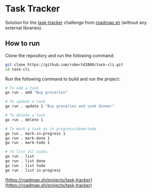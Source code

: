 # Task Tracker

Solution for the [task-tracker](https://github.com/robertd2000/task-cli) challenge from [roadmap.sh](https://roadmap.sh/) (without any external libraries).

## How to run

Clone the repository and run the following command:

```bash
git clone https://github.com/robertd2000/task-cli.git
cd task-cli
```

Run the following command to build and run the project:

```bash
# To add a task
go run . add "Buy groceries"

# To update a task
go run . update 1 "Buy groceries and cook dinner"

# To delete a task
go run . delete 1

# To mark a task as in progress/done/todo
go run . mark-in-progress 1
go run . mark-done 1
go run . mark-todo 1

# To list all tasks
go run . list
go run . list done
go run . list todo
go run . list in-progress
```

[https://roadmap.sh/projects/task-tracker](https://roadmap.sh/projects/task-tracker)
